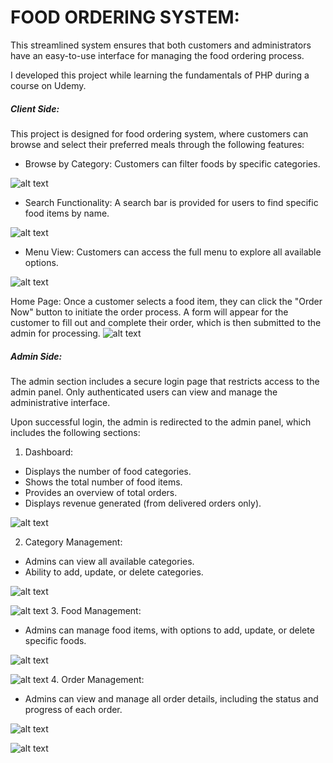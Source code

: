 # FOOD ORDERING SYSTEM:

This streamlined system ensures that both customers and administrators have an easy-to-use interface for managing the food ordering process.

I developed this project while learning the fundamentals of PHP during a course on Udemy.

##### Client Side:

This project is designed for food ordering system, where customers can browse and select their preferred meals through the following features:

- Browse by Category: Customers can filter foods by specific categories.

![alt text](images/Screenshots/home_cat.png)

- Search Functionality: A search bar is provided for users to find specific food items by name.

![alt text](images/Screenshots/home.png)

- Menu View: Customers can access the full menu to explore all available options.

![alt text](images/Screenshots/home_menu.png)

Home Page: Once a customer selects a food item, they can click the "Order Now" button to initiate the order process. A form will appear for the customer to fill out and complete their order, which is then submitted to the admin for processing.
![alt text](images/Screenshots/form.png)

##### Admin Side:

The admin section includes a secure login page that restricts access to the admin panel. Only authenticated users can view and manage the administrative interface.

Upon successful login, the admin is redirected to the admin panel, which includes the following sections:

1. Dashboard:

- Displays the number of food categories.
- Shows the total number of food items.
- Provides an overview of total orders.
- Displays revenue generated (from delivered orders only).

![alt text](images/Screenshots/Dashboard.png)

2. Category Management:

- Admins can view all available categories.
- Ability to add, update, or delete categories.

![alt text](images/Screenshots/display_cat.png)

![alt text](images/Screenshots/add_cat.png) 3. Food Management:

- Admins can manage food items, with options to add, update, or delete specific foods.

![alt text](images/Screenshots/display_food.png)

![alt text](images/Screenshots/add_food.png) 4. Order Management:

- Admins can view and manage all order details, including the status and progress of each order.

![alt text](images/Screenshots/display_orders.png)

![alt text](images/Screenshots/manage_orders.png)
